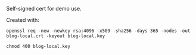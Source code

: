 
Self-signed cert for demo use.

Created with:

```
openssl req -new -newkey rsa:4096 -x509 -sha256 -days 365 -nodes -out blog-local.crt -keyout blog-local.key
```

```
chmod 400 blog-local.key
````
